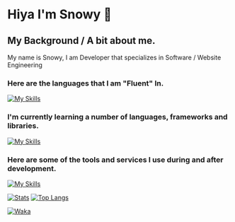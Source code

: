 # Hiya I'm Snowy 👋

## My Background / A bit about me.
My name is Snowy, I am Developer that specializes in Software / Website Engineering 

### Here are the languages that I am "Fluent" In.
[![My Skills](https://skillicons.dev/icons?i=js,html,css)](https://e-z.bio/snowyjs)

### I'm currently learning a number of languages, frameworks and libraries.
[![My Skills](https://skillicons.dev/icons?i=c,cs,java,kotlin,unity,lua,maven)](https://e-z.bio/snowyjs)

### Here are some of the tools and services I use during and after development.
[![My Skills](https://skillicons.dev/icons?i=vscode,visualstudio,aws,azure,cloudflare,github)](https://e-z.bio/snowyjs)

[![Stats](https://github-readme-stats.vercel.app/api?username=snowypy)](https://mlg.lol/snowyjs) [![Top Langs](https://github-readme-stats.vercel.app/api/top-langs/?username=snowypy)](https://mlg.lol/snowyjs)

[![Waka](https://github-readme-stats.vercel.app/api/wakatime?username=snowyjs)](https://wakatime.com/@snowyjs)
